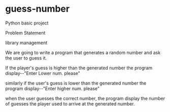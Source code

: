 # guess-number
Python basic project

Problem Statement

library management

We are going to write a program that generates a random number and ask the user to guess it.

If the player's guess is higher than the generated number the program display--"Enter Lower num. please"

similarly if the user's guess is lower than  the generated number the program display--"Enter higher num. please"

when the user guesses the correct number, the program display the number of guesses the player used to arrive at the generated number.
